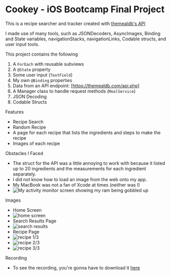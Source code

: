 # Cookey - iOS Bootcamp Final Project

This is a recipe searcher and tracker created with [themealdb's API](https://themealdb.com/api.php)

I made use of many tools, such as JSONDecoders, AsyncImages, Binding and State variables, navigationStacks, navigationLinks, Codable structs, and user input tools.

This project contains the following
1. A `ForEach` with reusable subviews
2. A `@State` property
3. Some user input (`TextField`)
4. My own `@Binding` properties
5. Data from an API endpoint: [https://themealdb.com/api.php]
6. A Manager class to handle request methods (`MealService`)
7. JSON Decoding
8. Codable Structs

Features
* Recipe Search
* Random Recipe
* A page for each recipe that lists the ingredients and steps to make the recipe
* Images of each recipe

Obstacles I Faced
* The struct for the API was a little annoying to work with because it listed up to 20 ingredients and the measurements for each ingredient separately.
* I did not know how to load an image from the web onto my app.
* My MacBook was not a fan of Xcode at times (neither was I)
* ![My activity monitor screen showing my ram being gobbled up](/img/xdd.png)


Images
* Home Screen
* ![home screen](/img/home-screen.png)
* Search Results Page
* ![search results](/img/search-results.png)
* Recipe Page
* ![recipe 1/3](/img/r1.png)
* ![recipe 2/3](/img/r2.png)
* ![recipe 3/3](/img/r3.png)

Recording
* To see the recording, you're gonna have to download it [here](/img/recording.mov)
